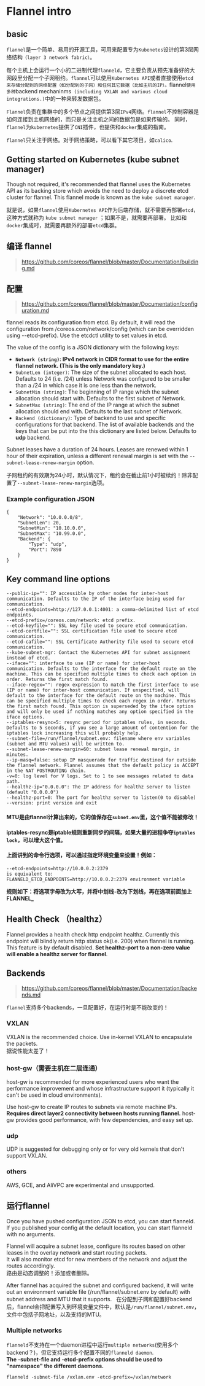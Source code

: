 # Flannel intro

## basic

`flannel`是一个简单、易用的开源工具，可用来配置专为`Kubenetes`设计的第3层网络结构`（layer 3 network fabric）`。  

每个主机上会运行一个小的二进制代理`flanneld`，它主要负责从预先准备好的大网段里分配一个子网租约。`flannel`可以使用`Kubernetes API`或者直接使用`etcd
来存储分配到的网络配置（如分配到的子网）和任何其它数据（比如主机的IP）。`flannel`使用多种`backend mechaninms`
(including VXLAN and various cloud integrations.)`中的一种来转发数据包。  

`Flannel`负责在集群中的多个节点之间提供第3层`IPv4`网络。`flannel`不控制容器是如何连接到主机网络的，而只是关注主机之间的数据包是如果传输的。
同时，`flannel`为`kubernetes`提供了`CNI`插件，也提供和`docker`集成的指南。  

`flannel`只关注于网络。对于网络策略，可以看下其它项目，如`calico`.  

## Getting started on Kubernetes (kube subnet manager)

Though not required, it's recommended that flannel uses the Kubernetes API as its backing store 
which avoids the need to deploy a discrete etcd cluster for flannel. This flannel mode is known as the `kube subnet manager`.  

就是说，如果`flannel`使用`Kubernetes API`作为后端存储，就不需要再部署`etcd`，这种方式就称为 `kube subnet manager` ；如果不是，就需要再部署。
比如和`docker`集成时，就需要再额外的部署`etcd`集群。  

## 编译 flannel

> https://github.com/coreos/flannel/blob/master/Documentation/building.md  

## 配置

> https://github.com/coreos/flannel/blob/master/Documentation/configuration.md  

flannel reads its configuration from etcd. By default, it will read the configuration from /coreos.com/network/config 
(which can be overridden using --etcd-prefix). Use the etcdctl utility to set values in etcd.  

The value of the config is a JSON dictionary with the following keys:  
- **`Network (string)`: IPv4 network in CIDR format to use for the entire flannel network. (This is the only mandatory key.)**  
- `SubnetLen (integer)`: The size of the subnet allocated to each host. Defaults to 24 (i.e. /24) unless Network was configured 
to be smaller than a /24 in which case it is one less than the network.  
- `SubnetMin (string)`: The beginning of IP range which the subnet allocation should start with. Defaults to the first subnet of Network.  
- `SubnetMax (string)`: The end of the IP range at which the subnet allocation should end with. Defaults to the last subnet of Network.  
- `Backend (dictionary)`: Type of backend to use and specific configurations for that backend. 
The list of available backends and the keys that can be put into the this dictionary are listed below. Defaults to **udp** backend.  

Subnet leases have a duration of 24 hours. Leases are renewed within 1 hour of their expiration, 
unless a different renewal margin is set with the `--subnet-lease-renew-margin` option.  

子网租约的有效期为24小时，默认情况下，租约会在截止前1小时被续约！除非配置了`--subnet-lease-renew-margin`选项。  

### Example configuration JSON
```
{
	"Network": "10.0.0.0/8",
	"SubnetLen": 20,
	"SubnetMin": "10.10.0.0",
	"SubnetMax": "10.99.0.0",
	"Backend": {
		"Type": "udp",
		"Port": 7890
	}
}
```

## Key command line options

```
--public-ip="": IP accessible by other nodes for inter-host communication. Defaults to the IP of the interface being used for communication.
--etcd-endpoints=http://127.0.0.1:4001: a comma-delimited list of etcd endpoints.
--etcd-prefix=/coreos.com/network: etcd prefix.
--etcd-keyfile="": SSL key file used to secure etcd communication.
--etcd-certfile="": SSL certification file used to secure etcd communication.
--etcd-cafile="": SSL Certificate Authority file used to secure etcd communication.
--kube-subnet-mgr: Contact the Kubernetes API for subnet assignment instead of etcd.
--iface="": interface to use (IP or name) for inter-host communication. Defaults to the interface for the default route on the machine. This can be specified multiple times to check each option in order. Returns the first match found.
--iface-regex="": regex expression to match the first interface to use (IP or name) for inter-host communication. If unspecified, will default to the interface for the default route on the machine. This can be specified multiple times to check each regex in order. Returns the first match found. This option is superseded by the iface option and will only be used if nothing matches any option specified in the iface options.
--iptables-resync=5: resync period for iptables rules, in seconds. Defaults to 5 seconds, if you see a large amount of contention for the iptables lock increasing this will probably help.
--subnet-file=/run/flannel/subnet.env: filename where env variables (subnet and MTU values) will be written to.
--subnet-lease-renew-margin=60: subnet lease renewal margin, in minutes.
--ip-masq=false: setup IP masquerade for traffic destined for outside the flannel network. Flannel assumes that the default policy is ACCEPT in the NAT POSTROUTING chain.
-v=0: log level for V logs. Set to 1 to see messages related to data path.
--healthz-ip="0.0.0.0": The IP address for healthz server to listen (default "0.0.0.0")
--healthz-port=0: The port for healthz server to listen(0 to disable)
--version: print version and exit
```

#### MTU是由flannel计算出来的，它的值保存在`subnet.env`里，这个值不能被修改！  
#### iptables-resync是iptable规则重新同步的间隔，如果大量的进程争夺`iptables lock`，可以增大这个值。  
#### 上面讲到的命令行选项，可以通过指定环境变量来设置！例如：  
```
--etcd-endpoints=http://10.0.0.2:2379
is equivalent to:  
FLANNELD_ETCD_ENDPOINTS=http://10.0.0.2:2379 environment variable
```
**规则如下：将选项字母改为大写，并将中划线`-`改为下划线，再在选项前面加上FLANNEL_**  

## Health Check （healthz）

Flannel provides a health check http endpoint healthz.  Currently this endpoint will blindly return http status ok(i.e. 200) when flannel is running. This feature is by default disabled. **Set healthz-port to a non-zero value will enable a healthz server for flannel**.  

## Backends

> https://github.com/coreos/flannel/blob/master/Documentation/backends.md  

`flannel`支持多个backends，一旦配置好，在运行时是不能改变的！  

### VXLAN
VXLAN is the recommended choice. Use in-kernel VXLAN to encapsulate the packets.  
据说性能太差了！  

### host-gw（需要主机在二层连通）
host-gw is recommended for more experienced users who want the performance improvement and whose infrastructure support it (typically it can't be used in cloud environments).  

Use host-gw to create IP routes to subnets via remote machine IPs. **Requires direct layer2 connectivity between hosts running flannel.** host-gw provides good performance, with few dependencies, and easy set up.  

### udp
UDP is suggested for debugging only or for very old kernels that don't support VXLAN.  

### others
AWS, GCE, and AliVPC are experimental and unsupported.  

## 运行flannel

Once you have pushed configuration JSON to etcd, you can start flanneld. 
If you published your config at the default location, you can start flanneld with no arguments.  

Flannel will acquire a subnet lease, configure its routes based on other leases in the overlay network and start routing packets.  
It will also monitor etcd for new members of the network and adjust the routes accordingly.  
路由是动态调整的！添加或者删除。  

After flannel has acquired the subnet and configured backend, it will write out an environment variable file (/run/flannel/subnet.env by default) with subnet address and MTU that it supports.  
在分配到子网和配置好backend后，flannel会把配置写入到环境变量文件中，默认是`/run/flannel/subnet.env`，文件中包括子网地址，以及支持的MTU。  

### Multiple networks

`flanneld`不支持在一个daemon进程中运行`multiple networks`(使用多个backend？)，但它支持运行多个配置不同的`flanneld daemon`.  
 **The -subnet-file and -etcd-prefix options should be used to "namespace" the different daemons.**  
 ```
 flanneld -subnet-file /vxlan.env -etcd-prefix=/vxlan/network
 ```



